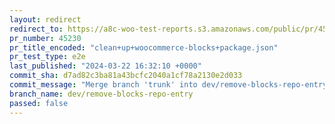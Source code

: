 ```yaml
---
layout: redirect
redirect_to: https://a8c-woo-test-reports.s3.amazonaws.com/public/pr/45230/e2e/index.html
pr_number: 45230
pr_title_encoded: "clean+up+woocommerce-blocks+package.json"
pr_test_type: e2e
last_published: "2024-03-22 16:32:10 +0000"
commit_sha: d7ad82c3ba81a43bcfc2040a1cf78a2130e2d033
commit_message: "Merge branch 'trunk' into dev/remove-blocks-repo-entry"
branch_name: dev/remove-blocks-repo-entry
passed: false
---
```

